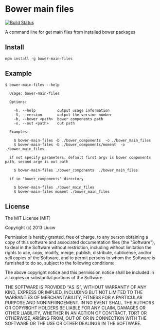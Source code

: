 # Bower main files


[![Build Status](https://travis-ci.org/booxood/bower-main-files.png?branch=master)](https://travis-ci.org/booxood/bower-main-files)

A command line for get main files from installed bower packages

## Install

```
npm install -g bower-main-files
```

## Example

```
$ bower-main-files --help

  Usage: bower-main-files  

  Options:

    -h, --help          output usage information
    -V, --version       output the version number
    -b, --bower <path>  bower components path
    -o, --out <path>    out path

  Examples:

    $ bower-main-files -b ./bower_components  -o ./bower_main_files
    $ bower-main-files -b ./bower_components/moment  -o ./bower_main_files

  if not specify parameters, default first argv is bower components path, second argv is out path

    $ bower-main-files ./bower_components  ./bower_main_files

  if in 'bower_components' directory

    $ bower-main-files ./bower_main_files
    $ bower-main-files moment ./bower_main_files

```

## License

The MIT License (MIT)

Copyright (c) 2013 Liucw

Permission is hereby granted, free of charge, to any person obtaining a copy of
this software and associated documentation files (the "Software"), to deal in
the Software without restriction, including without limitation the rights to
use, copy, modify, merge, publish, distribute, sublicense, and/or sell copies of
the Software, and to permit persons to whom the Software is furnished to do so,
subject to the following conditions:

The above copyright notice and this permission notice shall be included in all
copies or substantial portions of the Software.

THE SOFTWARE IS PROVIDED "AS IS", WITHOUT WARRANTY OF ANY KIND, EXPRESS OR
IMPLIED, INCLUDING BUT NOT LIMITED TO THE WARRANTIES OF MERCHANTABILITY, FITNESS
FOR A PARTICULAR PURPOSE AND NONINFRINGEMENT. IN NO EVENT SHALL THE AUTHORS OR
COPYRIGHT HOLDERS BE LIABLE FOR ANY CLAIM, DAMAGES OR OTHER LIABILITY, WHETHER
IN AN ACTION OF CONTRACT, TORT OR OTHERWISE, ARISING FROM, OUT OF OR IN
CONNECTION WITH THE SOFTWARE OR THE USE OR OTHER DEALINGS IN THE SOFTWARE.
